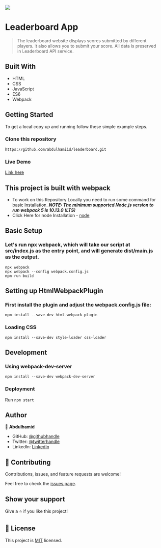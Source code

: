 ![](https://img.shields.io/badge/Microverse-blueviolet)

# Leaderboard App

> The leaderboard website displays scores submitted by different players. It also allows you to submit your score. All data is preserved in Leaderboard API service.


## Built With

- HTML
- CSS 
- JavaScript
- ES6
- Webpack


## Getting Started

To get a local copy up and running follow these simple example steps.

### Clone this repository

```
https://github.com/abdulhamiid/leaderboard.git
```

### Live Demo 

[Link here](https://abdulhamiid.github.io/leaderboard)

## This project is built with webpack 

- To work on this Repository Locally you need to run some command for basic Installation.
***NOTE: The minimum supported Node.js version to run webpack 5 is 10.13.0 (LTS)***
- Click Here for node Installation - [node](https://nodejs.org/en/download/) 

## Basic Setup

### Let's run npx webpack, which will take our script at src/index.js as the entry point, and will generate dist/main.js as the output.

```npx webpack```<br/>
```npx webpack --config webpack.config.js```<br/>
```npm run build```<br/>


## Setting up HtmlWebpackPlugin
### First install the plugin and adjust the webpack.config.js file:
```
npm install --save-dev html-webpack-plugin
```

### Loading CSS
```
npm install --save-dev style-loader css-loader
```

## Development
### Using webpack-dev-server
```npm install --save-dev webpack-dev-server```

### Deployment

Run ```npm start```

## Author

👤 **Abdulhamid**

- GitHub: [@githubhandle](https://github.com/abdulhamiid)
- Twitter: [@twitterhandle](https://twitter.com/abdulhamid_adio)
- LinkedIn: [LinkedIn](https://linkedin.com/)

## 🤝 Contributing

Contributions, issues, and feature requests are welcome!

Feel free to check the [issues page](https://github.com/abdulhamiid/leaderboard/issues).

## Show your support

Give a ⭐️ if you like this project!

## 📝 License

This project is [MIT](./MIT.md) licensed.